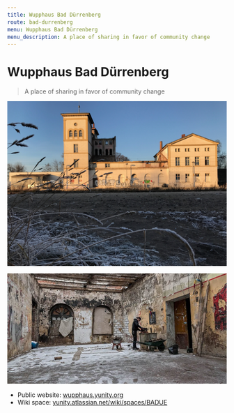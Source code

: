 ```yaml
---
title: Wupphaus Bad Dürrenberg
route: bad-durrenberg
menu: Wupphaus Bad Dürrenberg
menu_description: A place of sharing in favor of community change
---
```


# Wupphaus Bad Dürrenberg

> A place of sharing in favor of community change

![](IMG_0277-2.jpg)

![](b-wupp-haus-190116.jpg)

* Public website: [wupphaus.yunity.org](https://wupphaus.yunity.org/?target=_blank)
* Wiki space: [yunity.atlassian.net/wiki/spaces/BADUE](https://yunity.atlassian.net/wiki/spaces/BADUE?target=_blank)